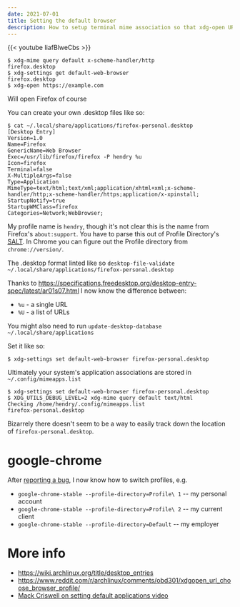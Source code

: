 ```yaml
---
date: 2021-07-01
title: Setting the default browser
description: How to setup terminal mime association so that xdg-open URL opens the right browser profile
---
```


{{< youtube IiafBlweCbs >}}

	$ xdg-mime query default x-scheme-handler/http
	firefox.desktop
	$ xdg-settings get default-web-browser
	firefox.desktop
	$ xdg-open https://example.com

Will open Firefox of course

You can create your own .desktop files like so:

	$ cat ~/.local/share/applications/firefox-personal.desktop
	[Desktop Entry]
	Version=1.0
	Name=Firefox
	GenericName=Web Browser
	Exec=/usr/lib/firefox/firefox -P hendry %u
	Icon=firefox
	Terminal=false
	X-MultipleArgs=false
	Type=Application
	MimeType=text/html;text/xml;application/xhtml+xml;x-scheme-handler/http;x-scheme-handler/https;application/x-xpinstall;
	StartupNotify=true
	StartupWMClass=firefox
	Categories=Network;WebBrowser;

My profile name is `hendry`, though it's not clear this is the name from Firefox's `about:support`. You have to parse this out of Profile Directory's [SALT](https://www-archive.mozilla.org/start/1.5/faq/profile.html). In Chrome you can figure out the Profile directory from `chrome://version/`.

The .desktop format linted like so `desktop-file-validate ~/.local/share/applications/firefox-personal.desktop`

Thanks to <https://specifications.freedesktop.org/desktop-entry-spec/latest/ar01s07.html> I now know the difference between:
* `%u` - a single URL
* `%U` - a list of URLs

You might also need to run `update-desktop-database ~/.local/share/applications`

Set it like so:

	$ xdg-settings set default-web-browser firefox-personal.desktop

Ultimately your system's application associations are stored in `~/.config/mimeapps.list`

	$ xdg-settings set default-web-browser firefox-personal.desktop
	$ XDG_UTILS_DEBUG_LEVEL=2 xdg-mime query default text/html
	Checking /home/hendry/.config/mimeapps.list
	firefox-personal.desktop

Bizarrely there doesn't seem to be a way to easily track down the location of `firefox-personal.desktop`.

# google-chrome

After [reporting a bug](https://bugs.chromium.org/p/chromium/issues/detail?id=1226751#c1), I now know how to switch profiles, e.g. 

* `google-chrome-stable --profile-directory=Profile\ 1` -- my personal account
* `google-chrome-stable --profile-directory=Profile\ 2` -- my current client
* `google-chrome-stable --profile-directory=Default` -- my employer


# More info

* https://wiki.archlinux.org/title/desktop_entries
* https://www.reddit.com/r/archlinux/comments/obd301/xdgopen_url_choose_browser_profile/
* [Mack Criswell on setting default applications video](https://www.youtube.com/watch?v=VOR1sZ58HzY)
